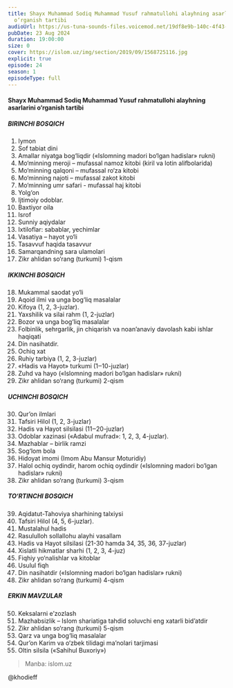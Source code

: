 ```yaml
---
title: Shayx Muhammad Sodiq Muhammad Yusuf rahmatullohi alayhning asarlarini
  o‘rganish tartibi
audioUrl: https://us-tuna-sounds-files.voicemod.net/19df8e9b-140c-4f43-8c0e-09c162821765-1658350707858.mp3
pubDate: 23 Aug 2024
duration: 19:00:00
size: 0
cover: https://islom.uz/img/section/2019/09/1568725116.jpg
explicit: true
episode: 24
season: 1
episodeType: full
---
```

#### Shayx Muhammad Sodiq Muhammad Yusuf rahmatullohi alayhning asarlarini o‘rganish tartibi



##### BIRINCHI BOSQICH

1. Iymon
2. Sof tabiat dini
3. Amallar niyatga bog‘liqdir («Islomning madori bo‘lgan hadislar» rukni)
4. Mo‘minning meroji – mufassal namoz kitobi (kiril va lotin alifbolarida)
5. Mo‘minning qalqoni – mufassal ro‘za kitobi
6. Mo‘minning najoti – mufassal zakot kitobi
7. Mo‘minning umr safari - mufassal haj kitobi
8. Yolg‘on
9. Ijtimoiy odoblar.
10. Baxtiyor oila
11. Isrof
12. Sunniy aqiydalar
13. Ixtiloflar: sabablar, yechimlar
14. Vasatiya – hayot yo‘li
15. Tasavvuf haqida tasavvur
16. Samarqandning sara ulamolari
17. Zikr ahlidan so‘rang (turkumi) 1-qism

##### IKKINCHI BOSQICH

18. Mukammal saodat yo‘li
19. Aqoid ilmi va unga bog‘liq masalalar
20. Kifoya (1, 2, 3-juzlar).
21. Yaxshilik va silai rahm (1, 2-juzlar)
22. Bozor va unga bog‘liq masalalar
23. Folbinlik, sehrgarlik, jin chiqarish va noan’anaviy davolash kabi ishlar haqiqati
24. Din nasihatdir.
25. Ochiq xat
26. Ruhiy tarbiya (1, 2, 3-juzlar)
27. «Hadis va Hayot» turkumi (1‒10-juzlar)
28. Zuhd va hayo («Islomning madori bo‘lgan hadislar» rukni)
29. Zikr ahlidan so‘rang (turkumi) 2-qism

##### UCHINCHI BOSQICH

30. Qur’on ilmlari
31. Tafsiri Hilol (1, 2, 3-juzlar)
32. Hadis va Hayot silsilasi (11‒20-juzlar)
33. Odoblar xazinasi («Adabul mufrad»: 1, 2, 3, 4-juzlar).
34. Mazhablar – birlik ramzi
35. Sog‘lom bola
36. Hidoyat imomi (Imom Abu Mansur Moturidiy)
37. Halol ochiq oydindir, harom ochiq oydindir («Islomning madori bo‘lgan hadislar» rukni)
38. Zikr ahlidan so‘rang (turkumi) 3-qism

##### TO‘RTINCHI BOSQICH

39. Aqidatut-Tahoviya sharhining talxiysi
40. Tafsiri Hilol (4, 5, 6-juzlar).
41. Mustalahul hadis
42. Rasululloh sollallohu alayhi vasallam
43. Hadis va Hayot silsilasi (21-30 hamda 34, 35, 36, 37-juzlar)
44. Xislatli hikmatlar sharhi (1, 2, 3, 4-juz)
45. Fiqhiy yo‘nalishlar va kitoblar
46. Usulul fiqh
47. Din nasihatdir («Islomning madori bo‘lgan hadislar» rukni)
48. Zikr ahlidan so‘rang (turkumi) 4-qism

##### ERKIN MAVZULAR

50. Keksalarni e’zozlash
51. Mazhabsizlik – Islom shariatiga tahdid soluvchi eng xatarli bid’atdir
52. Zikr ahlidan so‘rang (turkumi) 5-qism
53. Qarz va unga bog‘liq masalalar
54. Qur’on Karim va o‘zbek tilidagi ma’nolari tarjimasi
55. Oltin silsila («Sahihul Buxoriy»)

> Manba: islom.uz

@khodieff